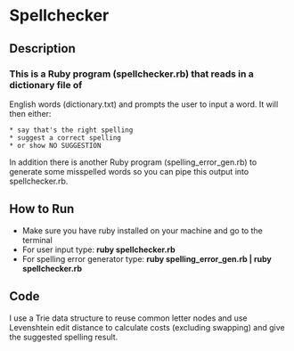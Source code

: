 # Spellchecker

## Description
  ### This is a Ruby program (spellchecker.rb) that reads in a dictionary file of
  English words (dictionary.txt) and prompts the user to input a word.
  It will then either:
  
    * say that's the right spelling
    * suggest a correct spelling
    * or show NO SUGGESTION
  In addition there is another Ruby program (spelling_error_gen.rb)
  to generate some misspelled words so you can pipe this output into spellchecker.rb.

## How to Run
  * Make sure you have ruby installed on your machine and go to the terminal
  * For user input type: **ruby spellchecker.rb**
  * For spelling error generator type: **ruby spelling_error_gen.rb | ruby spellchecker.rb**

## Code
  I use a Trie data structure to reuse common letter nodes and use Levenshtein
  edit distance to calculate costs (excluding swapping) and give the suggested spelling result.
